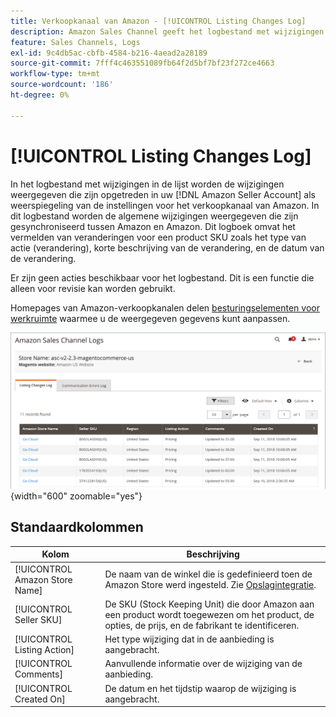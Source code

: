 ```yaml
---
title: Verkoopkanaal van Amazon - [!UICONTROL Listing Changes Log]
description: Amazon Sales Channel geeft het logbestand met wijzigingen in aanbiedingen weer, zodat u de wijzigingen in uw Amazon-verkopersaccount kunt controleren.
feature: Sales Channels, Logs
exl-id: 9c4db5ac-cbfb-4584-b216-4aead2a28189
source-git-commit: 7fff4c463551089fb64f2d5bf7bf23f272ce4663
workflow-type: tm+mt
source-wordcount: '186'
ht-degree: 0%

---
```


# [!UICONTROL Listing Changes Log]

In het logbestand met wijzigingen in de lijst worden de wijzigingen weergegeven die zijn opgetreden in uw [!DNL Amazon Seller Account] als weerspiegeling van de instellingen voor het verkoopkanaal van Amazon. In dit logbestand worden de algemene wijzigingen weergegeven die zijn gesynchroniseerd tussen Amazon en Amazon. Dit logboek omvat het vermelden van veranderingen voor een product SKU zoals het type van actie (verandering), korte beschrijving van de verandering, en de datum van de verandering.

Er zijn geen acties beschikbaar voor het logbestand. Dit is een functie die alleen voor revisie kan worden gebruikt.

Homepages van Amazon-verkoopkanalen delen [besturingselementen voor werkruimte](./workspace-controls.md) waarmee u de weergegeven gegevens kunt aanpassen.

![Logbestand met wijzigingen in aanbieding](assets/amazon-listing-changes-log.png){width="600" zoomable="yes"}

## Standaardkolommen

| Kolom | Beschrijving |
|--------------------------------|-------------------------------------------------------------------------------------------------------------------------|
| [!UICONTROL Amazon Store Name] | De naam van de winkel die is gedefinieerd toen de Amazon Store werd ingesteld. Zie [Opslagintegratie](./store-integration.md). |
| [!UICONTROL Seller SKU] | De SKU (Stock Keeping Unit) die door Amazon aan een product wordt toegewezen om het product, de opties, de prijs, en de fabrikant te identificeren. |
| [!UICONTROL Listing Action] | Het type wijziging dat in de aanbieding is aangebracht. |
| [!UICONTROL Comments] | Aanvullende informatie over de wijziging van de aanbieding. |
| [!UICONTROL Created On] | De datum en het tijdstip waarop de wijziging is aangebracht. |

